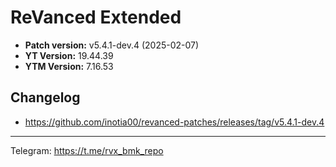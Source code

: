 # ReVanced Extended
- **Patch version:** v5.4.1-dev.4 (2025-02-07)
- **YT Version:** 19.44.39
- **YTM Version:** 7.16.53

## Changelog
- https://github.com/inotia00/revanced-patches/releases/tag/v5.4.1-dev.4
---
Telegram: https://t.me/rvx_bmk_repo
